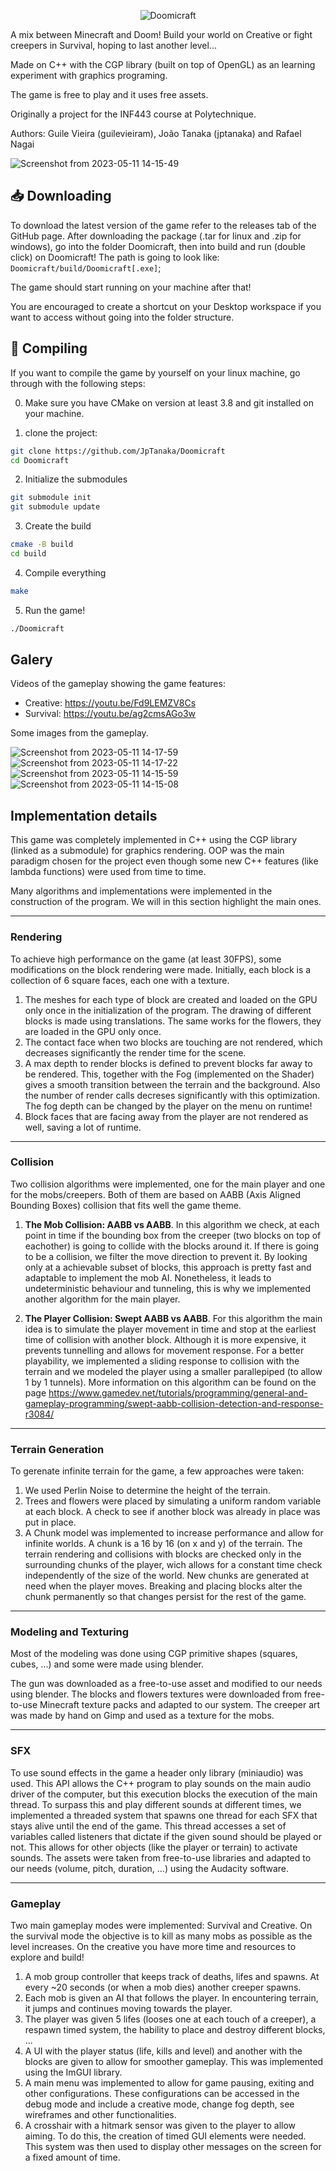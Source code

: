 <p align="center">
  <img src = "https://github.com/JpTanaka/Doomicraft/assets/77277361/cd095d24-18f5-407e-a63f-c64d45b7daff" alt="Doomicraft"/>
</p>

A mix between Minecraft and Doom! Build your world on Creative or fight creepers in Survival, hoping to last another level...

Made on C++ with the CGP library (built on top of OpenGL) as an learning experiment with graphics programing.

The game is free to play and it uses free assets. 

Originally a project for the INF443 course at Polytechnique.

Authors: Guile Vieira (guilevieiram), João Tanaka (jptanaka) and Rafael Nagai

![Screenshot from 2023-05-11 14-15-49](https://github.com/JpTanaka/Doomicraft/assets/77277361/ab4bd509-fe5d-4d7f-9649-c4f453abb4a7)


## 📥 Downloading
To download the latest version of the game refer to the releases tab of the GitHub page.
After downloading the package (.tar for linux and .zip for windows), go into the folder Doomicraft, then into build and run (double click) on Doomicraft!
The path is going to look like: `Doomicraft/build/Doomicraft[.exe]`;

The game should start running on your machine after that!

You are encouraged to create a shortcut on your Desktop workspace if you want to access without going into the folder structure.

## 💽 Compiling 
If you want to compile the game by yourself on your linux machine, go through with the following steps:

0. Make sure you have CMake on version at least 3.8 and git installed on your machine.

1. clone the project:
```bash
git clone https://github.com/JpTanaka/Doomicraft
cd Doomicraft
```

2. Initialize the submodules
```bash
git submodule init
git submodule update
```

3. Create the build
```bash
cmake -B build
cd build
```

4. Compile everything
```bash
make
```
5. Run the game!
```bash
./Doomicraft
```
## Galery

Videos of the gameplay showing the game features:
- Creative: https://youtu.be/Fd9LEMZV8Cs
- Survival: https://youtu.be/ag2cmsAGo3w

Some images from the gameplay.

![Screenshot from 2023-05-11 14-17-59](https://github.com/JpTanaka/Doomicraft/assets/77277361/d011f25b-d809-4072-9ce3-e6980ecbaf67)
![Screenshot from 2023-05-11 14-17-22](https://github.com/JpTanaka/Doomicraft/assets/77277361/92623790-ffe8-4ff7-9a78-1fcec652c28a)
![Screenshot from 2023-05-11 14-15-59](https://github.com/JpTanaka/Doomicraft/assets/77277361/c4702868-4642-40cf-a299-f0b64388229c)
![Screenshot from 2023-05-11 14-15-08](https://github.com/JpTanaka/Doomicraft/assets/77277361/1e83807e-47f4-4f7f-8c61-33b6771f8a62)



## Implementation details

This game was completely implemented in C++ using the CGP library (linked as a submodule) for graphics rendering. OOP was the main paradigm chosen for the project even though some new C++ features (like lambda functions) were used from time to time.

Many algorithms and implementations were implemented in the construction of the program. We will in this section highlight the main ones.


--------------------------------------
### Rendering
To achieve high performance on the game (at least 30FPS), some modifications on the block rendering were made. Initially, each block is a collection of 6 square faces, each one with a texture.

1. The meshes for each type of block are created and loaded on the GPU only once in the initialization of the program. The drawing of different blocks is made using translations. The same works for the flowers, they are loaded in the GPU only once.
2. The contact face when two blocks are touching are not rendered, which decreases significantly the render time for the scene.
3. A max depth to render blocks is defined to prevent blocks far away to be rendered. This, together with the Fog (implemented on the Shader) gives a smooth transition between the terrain and the background. Also the number of render calls decreses significantly with this optimization. The fog depth can be changed by the player on the menu on runtime!
4. Block faces that are facing away from the player are not rendered as well, saving a lot of runtime.

--------------------------------------
### Collision
Two collision algorithms were implemented, one for the main player and one for the mobs/creepers. Both of them are based on AABB (Axis Aligned Bounding Boxes) collision that fits well the game theme.

1. **The Mob Collision: AABB vs AABB**. 
In this algorithm we check, at each point in time if the bounding box from the creeper (two blocks on top of eachother) is going to collide with the blocks around it. If there is going to be a collision, we filter the move direction to prevent it. By looking only at a achievable subset of blocks, this approach is pretty fast and adaptable to implement the mob AI. Nonetheless, it leads to undeterministic behaviour and tunneling, this is why we implemented another algorithm for the main player.

2. **The Player Collision: Swept AABB vs AABB**. 
For this algorithm the main idea is to simulate the player movement in time and stop at the earliest time of collision with another block. Although it is more expensive, it prevents tunnelling and allows for movement response. For a better playability, we implemented a sliding response to collision with the terrain and we modeled the player using a smaller parallepiped (to allow 1 by 1 tunnels). More information on this algorithm can be found on the page https://www.gamedev.net/tutorials/programming/general-and-gameplay-programming/swept-aabb-collision-detection-and-response-r3084/



--------------------------------------
### Terrain Generation
To gerenate infinite terrain for the game, a few approaches were taken:
1. We used Perlin Noise to determine the height of the terrain.
2. Trees and flowers were placed by simulating a uniform random variable at each block. A check to see if another block was already in place was put in place.
3. A Chunk model was implemented to increase performance and allow for infinite worlds. A chunk is a 16 by 16 (on x and y) of the terrain. The terrain rendering and collisions with blocks are checked only in the surrounding chunks of the player, wich allows for a constant time check independently of the size of the world. New chunks are generated at need when the player moves. Breaking and placing blocks alter the chunk permanently so that changes persist for the rest of the game.


--------------------------------------
### Modeling and Texturing
Most of the modeling was done using CGP primitive shapes (squares, cubes, ...) and some were made using blender. 

The gun was downloaded as a free-to-use asset and modified to our needs using blender. 
The blocks and flowers textures were downloaded from free-to-use Minecraft texture packs and adapted to our system.
The creeper art was made by hand on Gimp and used as a texture for the mobs.


--------------------------------------
### SFX
To use sound effects in the game a header only library (miniaudio) was used. This API allows the C++ program to play sounds on the main audio driver of the computer, but this execution blocks the execution of the main thread. To surpass this and play different sounds at different times, we implemented a threaded system that spawns one thread for each SFX that stays alive until the end of the game. This thread accesses a set of variables called listeners that dictate if the given sound should be played or not. This allows for other objects (like the player or terrain) to activate sounds. The assets were taken from free-to-use libraries and adapted to our needs (volume, pitch, duration, ...) using the Audacity software.


--------------------------------------
### Gameplay
Two main gameplay modes were implemented: Survival and Creative. On the survival mode the objective is to kill as many mobs as possible as the level increases. On the creative you have more time and resources to explore and build!

1. A mob group controller that keeps track of deaths, lifes and spawns. At every ~20 seconds (or when a mob dies) another creeper spawns.
2. Each mob is given an AI that follows the player. In encountering terrain, it jumps and continues moving towards the player.
3. The player was given 5 lifes (looses one at each touch of a creeper), a respawn timed system, the hability to place and destroy different blocks, ...
4. A UI with the player status (life, kills and level) and another with the blocks are given to allow for smoother gameplay. This was implemented using the ImGUI library. 
5. A main menu was implemented to allow for game pausing, exiting and other configurations. These configurations can be accessed in the debug mode and include a creative mode, change fog depth, see wireframes and other functionalities.
6. A crosshair with a hitmark sensor was given to the player to allow aiming. To do this, the creation of timed GUI elements were needed. This system was then used to display other messages on the screen for a fixed amount of time.
